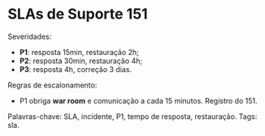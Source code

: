 # SLAs de Suporte 151

Severidades:
- **P1**: resposta 15min, restauração 2h;
- **P2**: resposta 30min, restauração 4h;
- **P3**: resposta 4h, correção 3 dias.

Regras de escalonamento:
- P1 obriga **war room** e comunicação a cada 15 minutos.
Registro do 151.

Palavras-chave: SLA, incidente, P1, tempo de resposta, restauração.
Tags: sla.
